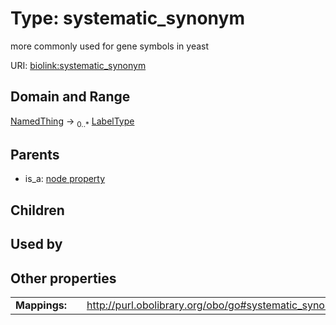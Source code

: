 
# Type: systematic_synonym


more commonly used for gene symbols in yeast

URI: [biolink:systematic_synonym](https://w3id.org/biolink/vocab/systematic_synonym)


## Domain and Range

[NamedThing](NamedThing.md) ->  <sub>0..*</sub> [LabelType](types/LabelType.md)

## Parents

 *  is_a: [node property](node_property.md)

## Children


## Used by


## Other properties

|  |  |  |
| --- | --- | --- |
| **Mappings:** | | http://purl.obolibrary.org/obo/go#systematic_synonym |

